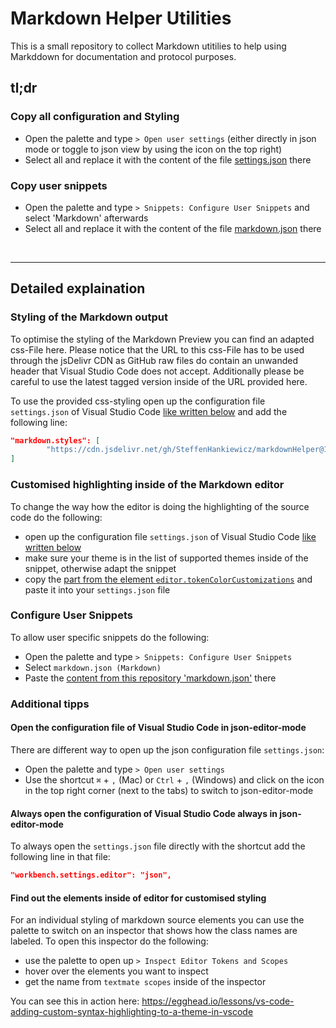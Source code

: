 # Markdown Helper Utilities
This is a small repository to collect Markdown utitilies to help using Markddown for documentation and protocol purposes.

## tl;dr
### Copy all configuration and Styling
- Open the palette and type `> Open user settings` (either directly in json mode or toggle to json view by using the icon on the top right)
- Select all and replace it with the content of the file [settings.json](VisualStudioCode/settings.json) there

### Copy user snippets
- Open the palette and type `> Snippets: Configure User Snippets` and select 'Markdown' afterwards
- Select all and replace it with the content of the file [markdown.json](VisualStudioCode/markdown.json) there


<br/>
<hr/>

## Detailed explaination

### Styling of the Markdown output
To optimise the styling of the Markdown Preview you can find an adapted css-File here. Please notice that the URL to this css-File has to be used through the jsDelivr CDN as GitHub raw files do contain an unwanded header that Visual Studio Code does not accept. Additionally please be careful to use the latest tagged version inside of the URL provided here.

To use the provided css-styling open up the configuration file `settings.json` of Visual Studio Code [like written below](#open-the-configuration-file-of-visual-studio-code-in-json-editor-mode) and add the following line:

```json
"markdown.styles": [
        "https://cdn.jsdelivr.net/gh/SteffenHankiewicz/markdownHelper@1.7.0/VisualStudioCode/markdown.css"
]
```

### Customised highlighting inside of the Markdown editor 
To change the way how the editor is doing the highlighting of the source code do the following:
- open up the configuration file `settings.json` of Visual Studio Code [like written below](#open-the-configuration-file-of-visual-studio-code-in-json-editor-mode)
- make sure your theme is in the list of supported themes inside of the snippet, otherwise adapt the snippet
- copy the [part from the element `editor.tokenColorCustomizations`](VisualStudioCode/settings.json#L15-L50) and paste it into your `settings.json` file

### Configure User Snippets
To allow user specific snippets do the following:
- Open the palette and type `> Snippets: Configure User Snippets`
- Select `markdown.json (Markdown)`
- Paste the [content from this repository 'markdown.json'](VisualStudioCode/markdown.json) there


### Additional tipps

#### Open the configuration file of Visual Studio Code in json-editor-mode
There are different way to open up the json configuration file `settings.json`:
- Open the palette and type `> Open user settings` 
- Use the shortcut `⌘` + `,` (Mac) or `Ctrl` + `,` (Windows) and click on the icon in the top right corner (next to the tabs) to switch to json-editor-mode


#### Always open the configuration of Visual Studio Code always in json-editor-mode
To always open the `settings.json` file directly with the shortcut add the following line in that file:

```json
"workbench.settings.editor": "json",
```

#### Find out the elements inside of editor for customised styling
For an individual styling of markdown source elements you can use the palette to switch on an inspector that shows how the class names are labeled. To open this inspector do the following:

- use the palette to open up `> Inspect Editor Tokens and Scopes` 
- hover over the elements you want to inspect
- get the name from `textmate scopes` inside of the inspector

You can see this in action here: https://egghead.io/lessons/vs-code-adding-custom-syntax-highlighting-to-a-theme-in-vscode
